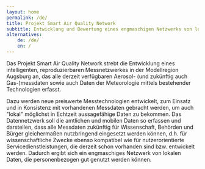 ```yaml
---
layout: home
permalink: /de/
title: Projekt Smart Air Quality Network
subtitle: Entwicklung und Bewertung eines engmaschigen Netzwerks von lokalen Feinstaubdaten, welche von der Öffentlichkeit eingespeist und genutzt werden können.
alternatives:
    de: /de/
    en: /
---
```


Das Projekt Smart Air Quality Network strebt die Entwicklung eines intelligenten, reproduzierbaren Messnetzwerkes
in der Modellregion Augsburg an, das alle derzeit verfügbaren Aerosol- (und
zukünftig auch Gas-)messdaten sowie auch Daten der Meteorologie mittels
bestehender Technologien erfasst. 

Dazu werden neue preiswerte Messtechnologien entwickelt, zum Einsatz und in
Konsistenz mit vorhandenen Messdaten gebracht werden, um auch "lokal" möglichst
in Echtzeit aussagefähige Daten zu bekommen. Das Datennetzwerk soll die
amtlichen und mobilen Daten so erfassen und darstellen, dass alle Messdaten
zukünftig für Wissenschaft, Behörden und Bürger gleichermaßen nutzbringend
eingesetzt werden können, d.h. für wissenschaftliche Zwecke ebenso kompatibel
wie für nutzerorientierte Servicedienstleistungen, die derzeit schon vorhanden
sind bzw. entwickelt werden. Dadurch ergibt sich ein engmaschiges Netzwerk von
lokalen Daten, die personenbezogen gut genutzt werden können.